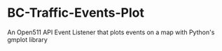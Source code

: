 # BC-Traffic-Events-Plot
An Open511 API Event Listener that plots events on a map with Python's gmplot library
